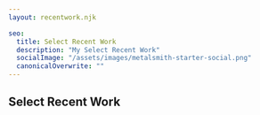```yaml
---
layout: recentwork.njk

seo:
  title: Select Recent Work
  description: "My Select Recent Work"
  socialImage: "/assets/images/metalsmith-starter-social.png"
  canonicalOverwrite: ""
---
```


<h2>Select Recent Work</h2>